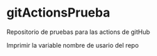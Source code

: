 # gitActionsPrueba

Repositorio de pruebas para las actions de gitHub

Imprimir la variable nombre de usario del repo
